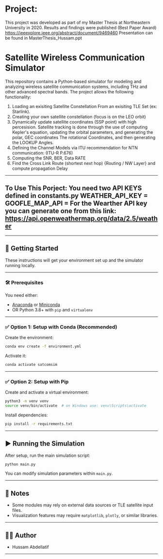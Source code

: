 # Project:
This project was developed as part of my Master Thesis at Northeastern University in 2020. 
Results and findings were published (Best Paper Award) https://ieeexplore.ieee.org/abstract/document/9469460
Presentation can be found in MasterThesis_Hussam.ppt



# Satellite Wireless Communication Simulator

This repository contains a Python-based simulator for modeling and analyzing wireless satellite communication systems, including THz and other advanced spectral bands.
The project allows the following functionality: 

1. Loading an exisiting Satellite Constellation From an exisiting TLE Set (ex: Starlink).
2. Creating your own satellite constellation (focus is on the LEO orbit)
3. Dynamically update satellite coordinates (SSP point) with high percesision. Satellite tracking is done through the use of computing Kepler's equation, updating the orbital parameters, and generating the polar, GEC coordinates
   The rotational Coordinates, and then generating the LOOKUP Angles.
4. Defining the Channel Models via ITU recommendation for NTN communication: (ITU-R P.676)
5. Computing the SNR, BER, Data RATE
6. Find the Cross Link Route (shortest next hop) {Routing / NW Layer} and compute propagation Delay
---
To Use This Porject:
You need two API KEYS defined in constants.py
WEATHER_API_KEY = <INSERT KEY HERE>
GOOFLE_MAP_API  = <INSERT KEY HERE>
For the Wearther API key you can generate one from this link: https://api.openweathermap.org/data/2.5/weather
---

---

## 🚀 Getting Started

These instructions will get your environment set up and the simulator running locally.

---

### 🛠️ Prerequisites

You need either:

- [Anaconda](https://www.anaconda.com/products/distribution) or [Miniconda](https://docs.conda.io/en/latest/miniconda.html)
- OR Python 3.8+ with `pip` and `virtualenv`

---

### ✅ Option 1: Setup with Conda (Recommended)

Create the environment:

```bash
conda env create -f environment.yml
```

Activate it:

```bash
conda activate satcomsim
```

---

### ✅ Option 2: Setup with Pip

Create and activate a virtual environment:

```bash
python3 -m venv venv
source venv/bin/activate  # on Windows use: venv\Scripts\activate
```

Install dependencies:

```bash
pip install -r requirements.txt
```

---

## ▶️ Running the Simulation

After setup, run the main simulation script:

```bash
python main.py
```

You can modify simulation parameters within `main.py`.

---

## 📌 Notes

- Some modules may rely on external data sources or TLE satellite input files.
- Visualization features may require `matplotlib`, `plotly`, or similar libraries.

---

## 🧑‍💻 Author

- Hussam Abdellatif

---

